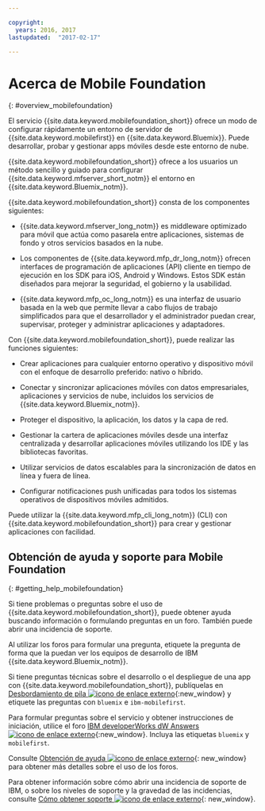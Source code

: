 ```yaml
---

copyright:
  years: 2016, 2017
lastupdated:  "2017-02-17"

---
```


#	Acerca de Mobile Foundation
{: #overview_mobilefoundation}

El servicio {{site.data.keyword.mobilefoundation_short}} ofrece un modo de configurar rápidamente un entorno de servidor de
{{site.data.keyword.mobilefirst}} en {{site.data.keyword.Bluemix}}. Puede desarrollar, probar y gestionar apps móviles desde este entorno de nube.

{{site.data.keyword.mobilefoundation_short}} ofrece a los usuarios un método sencillo y guiado para configurar {{site.data.keyword.mfserver_short_notm}} <!--in the {{site.data.keyword.containerlong}} -->el entorno en {{site.data.keyword.Bluemix_notm}}.

{{site.data.keyword.mobilefoundation_short}} consta de los componentes siguientes:

*	{{site.data.keyword.mfserver_long_notm}} es middleware optimizado para móvil que actúa como pasarela entre aplicaciones, sistemas de fondo y otros servicios basados en la nube.

*	Los componentes de {{site.data.keyword.mfp_dr_long_notm}} ofrecen interfaces de programación de aplicaciones (API) cliente en tiempo de ejecución en los SDK para iOS, Android y Windows. Estos SDK están diseñados para mejorar la seguridad, el gobierno y la usabilidad.

*	{{site.data.keyword.mfp_oc_long_notm}} es una interfaz de usuario basada en la web que permite llevar a cabo flujos de trabajo simplificados para que el desarrollador y el administrador puedan crear, supervisar, proteger y administrar aplicaciones y adaptadores.

Con {{site.data.keyword.mobilefoundation_short}}, puede realizar las funciones siguientes:

*	Crear aplicaciones para cualquier entorno operativo y dispositivo móvil con el enfoque de desarrollo preferido: nativo o híbrido.

*	Conectar y sincronizar aplicaciones móviles con datos empresariales, aplicaciones y servicios de nube, incluidos los servicios de {{site.data.keyword.Bluemix_notm}}.

*	Proteger el dispositivo, la aplicación, los datos y la capa de red.

*	Gestionar la cartera de aplicaciones móviles desde una interfaz centralizada y desarrollar aplicaciones móviles utilizando los IDE y las bibliotecas favoritas.

*	Utilizar servicios de datos escalables para la sincronización de datos en línea y fuera de línea.

*	Configurar notificaciones push unificadas para todos los sistemas operativos de dispositivos móviles admitidos.

Puede utilizar la {{site.data.keyword.mfp_cli_long_notm}} (CLI) con {{site.data.keyword.mobilefoundation_short}} para crear y gestionar aplicaciones con facilidad.

<!--{{site.data.keyword.mobilefoundation_short}} service provisions a container in your space in {{site.data.keyword.Bluemix_notm}}. You can see the details of the container that is created, view the container performance, and access the server logs from your {{site.data.keyword.Bluemix_notm}} dashboard.-->

## Obtención de ayuda y soporte para Mobile Foundation
{: #getting_help_mobilefoundation}

Si tiene problemas o preguntas sobre el uso de {{site.data.keyword.mobilefoundation_short}}, puede obtener ayuda buscando información o formulando preguntas en un foro. También puede abrir una incidencia de soporte.

Al utilizar los foros para formular una pregunta, etiquete la pregunta de forma que la puedan ver los equipos de desarrollo de IBM {{site.data.keyword.Bluemix_notm}}.

Si tiene preguntas técnicas sobre el desarrollo o el despliegue de una app con {{site.data.keyword.mobilefoundation_short}}, publíquelas en [Desbordamiento de pila ![icono de enlace externo](../../icons/launch-glyph.svg "icono de enlace externo")](http://stackoverflow.com/search?q=ibm-mobilefirst+bluemix){:new_window} y etiquete las preguntas con `bluemix` e `ibm-mobilefirst`.

Para formular preguntas sobre el servicio y obtener instrucciones de iniciación, utilice el foro [IBM developerWorks dW Answers ![icono de enlace externo](../../icons/launch-glyph.svg "icono de enlace externo")](https://developer.ibm.com/answers/topics/mobilefirst/?smartspace=bluemix){:new_window}. Incluya las etiquetas `bluemix` y `mobilefirst`.

Consulte [Obtención de ayuda ![icono de enlace externo](../../icons/launch-glyph.svg "icono de enlace externo")](https://www.{DomainName}/docs/support/index.html#getting-help){: new_window} para obtener más detalles sobre el uso de los foros.

Para obtener información sobre cómo abrir una incidencia de soporte de IBM, o sobre los niveles de soporte y la gravedad de las incidencias, consulte [Cómo obtener soporte ![icono de enlace externo](../../icons/launch-glyph.svg "icono de enlace externo")](https://www.{DomainName}/docs/support/index.html#contacting-support){: new_window}.

